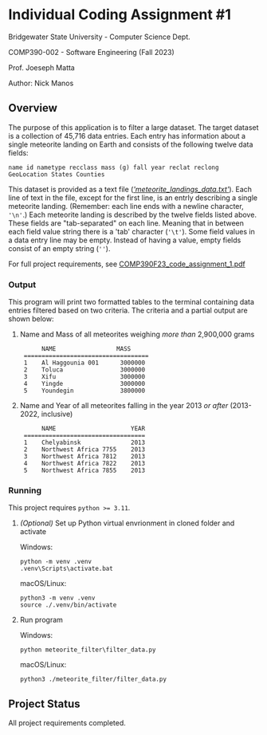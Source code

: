 # Individual Coding Assignment #1

Bridgewater State University - Computer Science Dept.

COMP390-002 - Software Engineering (Fall 2023)

Prof. Joeseph Matta

Author: Nick Manos

## Overview

The purpose of this application is to filter a large dataset. The target dataset is a collection of 45,716 data entries. Each entry has information about a single meteorite landing on Earth and consists of the following twelve data fields:

```TSV
name id nametype recclass mass (g) fall year reclat reclong GeoLocation States Counties
```

This dataset is provided as a text file ([*'meteorite_landings_data.txt'*](data/meteorite_landings_data.txt)). Each line of text in the file, except for the first line, is an entrly describing a single meteorite landing. (Remember: each line ends with a newline character, `'\n'`.) Each meteorite landing is described by the twelve fields listed above. These fields are "tab-separated" on each line. Meaning that in between each field value string there is a 'tab' character (`'\t'`). Some field values in a data entry line may be empty. Instead of having a value, empty fields consist of an empty string (`''`).

For full project requirements, see [COMP390F23_code_assignment_1.pdf](docs/COMP390F23_code_assignment_1.pdf)

### Output

This program will print two formatted tables to the terminal containing data entries filtered based on two criteria. The criteria and a partial output are shown below:

1. Name and Mass of all meteorites weighing *more than* 2,900,000 grams

   ```
         NAME                 MASS
    ===================================
    1    Al Haggounia 001      3000000
    2    Toluca                3000000
    3    Xifu                  3000000
    4    Yingde                3000000
    5    Youndegin             3800000
   ```

2. Name and Year of all meteorites falling in the year 2013 *or after* (2013-2022, inclusive)

   ```
         NAME                     YEAR
    ==================================
    1    Chelyabinsk              2013
    2    Northwest Africa 7755    2013
    3    Northwest Africa 7812    2013
    4    Northwest Africa 7822    2013
    5    Northwest Africa 7855    2013
   ```

### Running

This project requires `python >= 3.11`.

1. *(Optional)* Set up Python virtual envrionment in cloned folder and activate

   Windows:

   ```
   python -m venv .venv
   .venv\Scripts\activate.bat
   ```

   macOS/Linux:

   ```
   python3 -m venv .venv
   source ./.venv/bin/activate
   ```

2. Run program

   Windows:

   ```
   python meteorite_filter\filter_data.py
   ```

   macOS/Linux:

   ```
   python3 ./meteorite_filter/filter_data.py
   ```

## Project Status

All project requirements completed.

